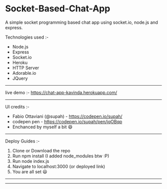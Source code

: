 # Socket-Based-Chat-App

A simple socket programming based chat app using socket.io, node.js and express.

Technologies used :-

- Node.js
- Express
- Socket.io
- Heroku
- HTTP Server
- Adorable.io
- JQuery

------------------

live demo :- https://chat-app-kavinda.herokuapp.com/

------------------------

UI credits :- 

- Fabio Ottaviani (@supah) - https://codepen.io/supah/
- codepen pen - https://codepen.io/supah/pen/jqOBqp
- Enchanced by myself a bit :smile:

------------------------

Deploy Guides :-

1. Clone or Download the repo
2. Run npm install (I added node_modules btw :P)
3. Run node index.js
4. Navigate to localhost:3000 (or deployed link)
7. You are all set :smiley:

----------------------------
------------------------
